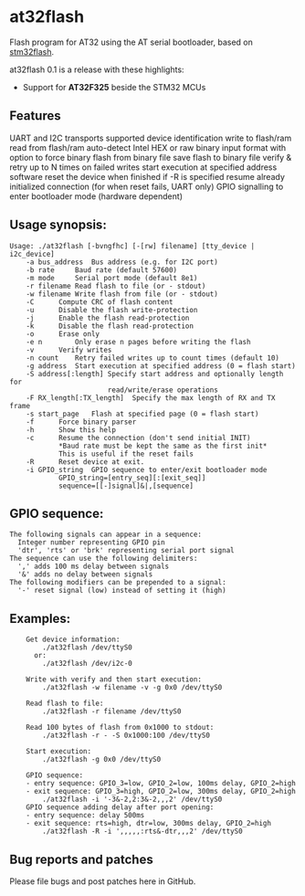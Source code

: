 # at32flash
Flash program for AT32 using the AT serial bootloader, based on [stm32flash](https://github.com/stm32duino/stm32flash).

at32flash 0.1 is a release with these highlights:
- Support for **AT32F325** beside the STM32 MCUs

## Features
UART and I2C transports supported
device identification
write to flash/ram
read from flash/ram
auto-detect Intel HEX or raw binary input format with option to force binary
flash from binary file
save flash to binary file
verify & retry up to N times on failed writes
start execution at specified address
software reset the device when finished if -R is specified
resume already initialized connection (for when reset fails, UART only)
GPIO signalling to enter bootloader mode (hardware dependent)


## Usage synopsis:
```
Usage: ./at32flash [-bvngfhc] [-[rw] filename] [tty_device | i2c_device]
    -a bus_address  Bus address (e.g. for I2C port)
    -b rate     Baud rate (default 57600)
    -m mode     Serial port mode (default 8e1)
    -r filename Read flash to file (or - stdout)
    -w filename Write flash from file (or - stdout)
    -C      Compute CRC of flash content
    -u      Disable the flash write-protection
    -j      Enable the flash read-protection
    -k      Disable the flash read-protection
    -o      Erase only
    -e n        Only erase n pages before writing the flash
    -v      Verify writes
    -n count    Retry failed writes up to count times (default 10)
    -g address  Start execution at specified address (0 = flash start)
    -S address[:length] Specify start address and optionally length for
                        read/write/erase operations
    -F RX_length[:TX_length]  Specify the max length of RX and TX frame
    -s start_page   Flash at specified page (0 = flash start)
    -f      Force binary parser
    -h      Show this help
    -c      Resume the connection (don't send initial INIT)
            *Baud rate must be kept the same as the first init*
            This is useful if the reset fails
    -R      Reset device at exit.
    -i GPIO_string  GPIO sequence to enter/exit bootloader mode
            GPIO_string=[entry_seq][:[exit_seq]]
            sequence=[[-]signal]&|,[sequence]
```

## GPIO sequence:
    The following signals can appear in a sequence:
      Integer number representing GPIO pin
      'dtr', 'rts' or 'brk' representing serial port signal
    The sequence can use the following delimiters:
      ',' adds 100 ms delay between signals
      '&' adds no delay between signals
    The following modifiers can be prepended to a signal:
      '-' reset signal (low) instead of setting it (high)

## Examples:
```
    Get device information:
        ./at32flash /dev/ttyS0
      or:
        ./at32flash /dev/i2c-0

    Write with verify and then start execution:
        ./at32flash -w filename -v -g 0x0 /dev/ttyS0

    Read flash to file:
        ./at32flash -r filename /dev/ttyS0

    Read 100 bytes of flash from 0x1000 to stdout:
        ./at32flash -r - -S 0x1000:100 /dev/ttyS0

    Start execution:
        ./at32flash -g 0x0 /dev/ttyS0

    GPIO sequence:
    - entry sequence: GPIO_3=low, GPIO_2=low, 100ms delay, GPIO_2=high
    - exit sequence: GPIO_3=high, GPIO_2=low, 300ms delay, GPIO_2=high
        ./at32flash -i '-3&-2,2:3&-2,,,2' /dev/ttyS0
    GPIO sequence adding delay after port opening:
    - entry sequence: delay 500ms
    - exit sequence: rts=high, dtr=low, 300ms delay, GPIO_2=high
        ./at32flash -R -i ',,,,,:rts&-dtr,,,2' /dev/ttyS0
```

## Bug reports and patches
Please file bugs and post patches here in GitHub.
